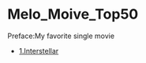 # Melo_Moive_Top50
Preface:My favorite single movie
* [1.Interstellar](https://movie.douban.com/subject/1889243/)
